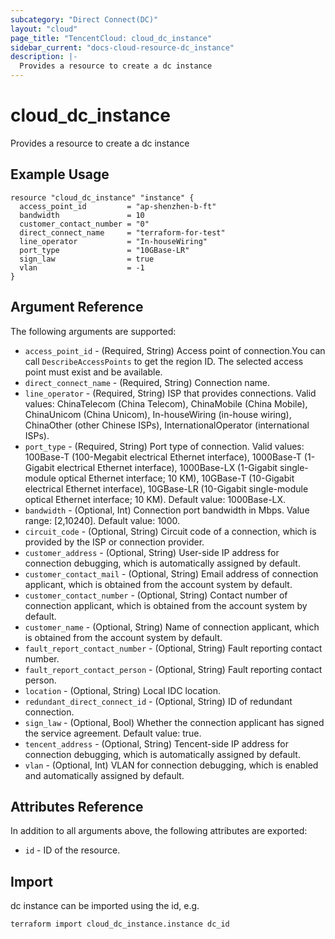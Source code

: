 ```yaml
---
subcategory: "Direct Connect(DC)"
layout: "cloud"
page_title: "TencentCloud: cloud_dc_instance"
sidebar_current: "docs-cloud-resource-dc_instance"
description: |-
  Provides a resource to create a dc instance
---
```


# cloud_dc_instance

Provides a resource to create a dc instance

## Example Usage

```hcl
resource "cloud_dc_instance" "instance" {
  access_point_id         = "ap-shenzhen-b-ft"
  bandwidth               = 10
  customer_contact_number = "0"
  direct_connect_name     = "terraform-for-test"
  line_operator           = "In-houseWiring"
  port_type               = "10GBase-LR"
  sign_law                = true
  vlan                    = -1
}
```

## Argument Reference

The following arguments are supported:

* `access_point_id` - (Required, String) Access point of connection.You can call `DescribeAccessPoints` to get the region ID. The selected access point must exist and be available.
* `direct_connect_name` - (Required, String) Connection name.
* `line_operator` - (Required, String) ISP that provides connections. Valid values: ChinaTelecom (China Telecom), ChinaMobile (China Mobile), ChinaUnicom (China Unicom), In-houseWiring (in-house wiring), ChinaOther (other Chinese ISPs), InternationalOperator (international ISPs).
* `port_type` - (Required, String) Port type of connection. Valid values: 100Base-T (100-Megabit electrical Ethernet interface), 1000Base-T (1-Gigabit electrical Ethernet interface), 1000Base-LX (1-Gigabit single-module optical Ethernet interface; 10 KM), 10GBase-T (10-Gigabit electrical Ethernet interface), 10GBase-LR (10-Gigabit single-module optical Ethernet interface; 10 KM). Default value: 1000Base-LX.
* `bandwidth` - (Optional, Int) Connection port bandwidth in Mbps. Value range: [2,10240]. Default value: 1000.
* `circuit_code` - (Optional, String) Circuit code of a connection, which is provided by the ISP or connection provider.
* `customer_address` - (Optional, String) User-side IP address for connection debugging, which is automatically assigned by default.
* `customer_contact_mail` - (Optional, String) Email address of connection applicant, which is obtained from the account system by default.
* `customer_contact_number` - (Optional, String) Contact number of connection applicant, which is obtained from the account system by default.
* `customer_name` - (Optional, String) Name of connection applicant, which is obtained from the account system by default.
* `fault_report_contact_number` - (Optional, String) Fault reporting contact number.
* `fault_report_contact_person` - (Optional, String) Fault reporting contact person.
* `location` - (Optional, String) Local IDC location.
* `redundant_direct_connect_id` - (Optional, String) ID of redundant connection.
* `sign_law` - (Optional, Bool) Whether the connection applicant has signed the service agreement. Default value: true.
* `tencent_address` - (Optional, String) Tencent-side IP address for connection debugging, which is automatically assigned by default.
* `vlan` - (Optional, Int) VLAN for connection debugging, which is enabled and automatically assigned by default.

## Attributes Reference

In addition to all arguments above, the following attributes are exported:

* `id` - ID of the resource.



## Import

dc instance can be imported using the id, e.g.

```
terraform import cloud_dc_instance.instance dc_id
```

